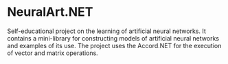 # NeuralArt.NET
Self-educational project on the learning of artificial neural networks.  It contains a mini-library for constructing models of artificial neural networks  and examples of its use.  The project uses the Accord.NET for the execution of vector and matrix operations.
